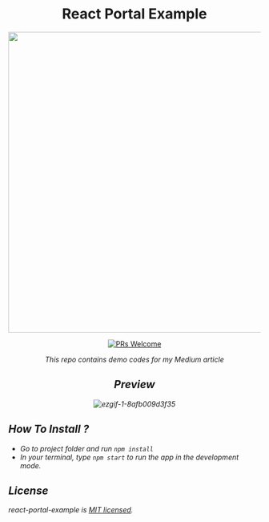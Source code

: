 <div align="center">
  
# React Portal Example
<img src="https://user-images.githubusercontent.com/17435062/133894493-7d47ccb7-055e-4d87-b46e-06eaa259de3f.png" width=600 />

[![PRs Welcome](https://img.shields.io/badge/PRs-welcome-brightgreen.svg?style=flat-square)](http://makeapullrequest.com)<br>

<i>This repo contains demo codes for my Medium article 

## Preview 
  
![ezgif-1-8afb009d3f35](https://user-images.githubusercontent.com/17435062/133929626-70c436f5-62ea-4b6f-a95e-d6b16e747dd5.gif)

</div>

## How To Install ? 

- Go to project folder and run ```npm install``` 
- In your terminal, type ```npm start``` to run the app in the development mode.

## License

react-portal-example is [MIT licensed](./LICENSE).


